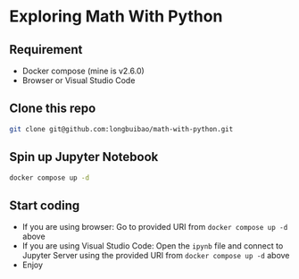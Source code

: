 # Exploring Math With Python

## Requirement

- Docker compose (mine is v2.6.0)
- Browser or Visual Studio Code

## Clone this repo

```bash
git clone git@github.com:longbuibao/math-with-python.git
```

## Spin up Jupyter Notebook

```bash
docker compose up -d
```

## Start coding

- If you are using browser: Go to provided URI from `docker compose up -d` above
- If you are using Visual Studio Code: Open the `ipynb` file and connect to Jupyter Server using the provided URI from `docker compose up -d` above
- Enjoy
